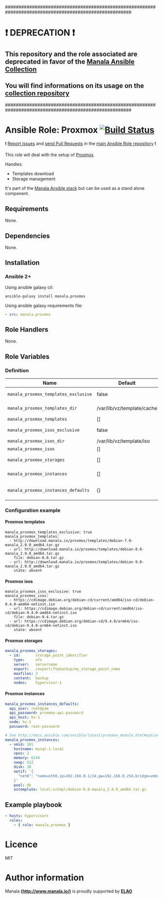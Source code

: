 #######################################################################################################

# :exclamation: DEPRECATION :exclamation:

## This repository and the role associated are deprecated in favor of the [Manala Ansible Collection](https://galaxy.ansible.com/manala/roles)

## You will find informations on its usage on the [collection repository](https://github.com/manala/ansible-roles)

#######################################################################################################

# Ansible Role: Proxmox [![Build Status](https://travis-ci.org/manala/ansible-role-proxmox.svg?branch=master)](https://travis-ci.org/manala/ansible-role-proxmox)

:exclamation: [Report issues](https://github.com/manala/ansible-roles/issues) and [send Pull Requests](https://github.com/manala/ansible-roles/pulls) in the [main Ansible Role repository](https://github.com/manala/ansible-roles) :exclamation:

This role will deal with the setup of [Proxmox](https://www.proxmox.com/en/).

Handles:
- Templates download
- Storage management

It's part of the [Manala Ansible stack](http://www.manala.io) but can be used as a stand alone component.

## Requirements

None.

## Dependencies

None.

## Installation

### Ansible 2+

Using ansible galaxy cli:

```bash
ansible-galaxy install manala.proxmox
```

Using ansible galaxy requirements file:

```yaml
- src: manala.proxmox
```

## Role Handlers

None.

## Role Variables

### Definition

| Name                                  | Default                    | Type    | Description                                            |
| ------------------------------------- | -------------------------- | ------- | ------------------------------------------------------ |
| `manala_proxmox_templates_exclusive`  | false                      | Boolean | Exclusion of existings templates                       |
| `manala_proxmox_templates_dir`        | /var/lib/vz/template/cache | String  | Path to the templates directory                        |
| `manala_proxmox_templates`            | []                         | Array   | Collection of templates                                |
| `manala_proxmox_isos_exclusive`       | false                      | Boolean | Exclusion of existings isos                            |
| `manala_proxmox_isos_dir`             | /var/lib/vz/template/iso   | String  | Path to the isos directory                             |
| `manala_proxmox_isos`                 | []                         | Array   | Collection of isos                                     |
| `manala_proxmox_storages`             | []                         | Array   | Collection of storage points                           |
| `manala_proxmox_instances`            | []                         | Array   | Proxmove instances to manage                           |
| `manala_proxmox_instances_defaults`   | {}                         | Array   | Defaults parameters used by `manala_proxmox_instances` |

### Configuration example

#### Proxmox templates

```
manala_proxmox_templates_exclusive: true
manala_proxmox_templates:
  - http://download.manala.io/proxmox/templates/debian-7.0-manala_2.0.0_amd64.tar.gz
  - url: http://download.manala.io/proxmox/templates/debian-8.0-manala_2.0.0_amd64.tar.gz
    file: debian-8.0.tar.gz
  - url: http://download.manala.io/proxmox/templates/debian-9.0-manala_2.0.0_amd64.tar.gz
    state: absent
```

#### Proxmox isos

```
manala_proxmox_isos_exclusive: true
manala_proxmox_isos:
  - https://cdimage.debian.org/debian-cd/current/amd64/iso-cd/debian-9.4.0-amd64-netinst.iso
  - url: https://cdimage.debian.org/debian-cd/current/amd64/iso-cd/debian-9.4.0-amd64-netinst.iso
    file: debian-9.4.tar.gz
  - url: https://cdimage.debian.org/debian-cd/9.4.0/arm64/iso-cd/debian-9.4.0-arm64-netinst.iso
    state: absent
```

#### Proxmox storages

```yaml
manala_proxmox_storages:
  - id:       storage_point_identifier
    type:     nfs
    server:   servername
    export:   /export/ftpbackup/my_storage_point_name
    maxfiles: 3
    content:  backup
    nodes:    hypervisor-1
```

#### Proxmox instances

```yaml
manala_proxmox_instances_defaults:
  api_user: root@pam
  api_password: proxmox-api-password
  api_host: hv-1
  node: hv-1
  password: root-password

# See http://docs.ansible.com/ansible/latest/proxmox_module.html#options for available options
manala_proxmox_instances:
  - vmid: 101
    hostname: mysql-1.local
    cpus: 2
    memory: 6144
    swap: 512
    disk: 30
    netif: '{
      "net0": "name=eth0,ip=192.168.0.1/24,gw=192.168.0.254,bridge=vmbr1"
    }'
    pool: db
    ostemplate: local:vztmpl/debian-8.0-manala_2.0.0_amd64.tar.gz
```

## Example playbook

```yaml
- hosts: hypervisors
  roles:
    - { role: manala.proxmox }
```

# Licence

MIT

# Author information

Manala [**(http://www.manala.io/)**](http://www.manala.io) is proudly supported by [**ELAO**](https://www.elao.com/)
